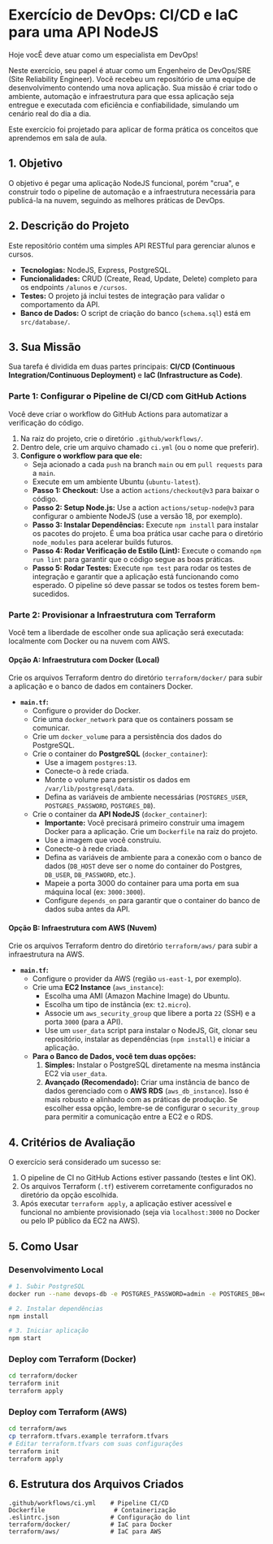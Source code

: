# Exercício de DevOps: CI/CD e IaC para uma API NodeJS

Hoje vocÊ deve atuar como um especialista em DevOps! 

Neste exercício, seu papel é atuar como um Engenheiro de DevOps/SRE (Site Reliability Engineer). Você recebeu um repositório de uma equipe de desenvolvimento contendo uma nova aplicação. Sua missão é criar todo o ambiente, automação e infraestrutura para que essa aplicação seja entregue e executada com eficiência e confiabilidade, simulando um cenário real do dia a dia.

Este exercício foi projetado para aplicar de forma prática os conceitos que aprendemos em sala de aula.

## 1. Objetivo

O objetivo é pegar uma aplicação NodeJS funcional, porém "crua", e construir todo o pipeline de automação e a infraestrutura necessária para publicá-la na nuvem, seguindo as melhores práticas de DevOps.

## 2. Descrição do Projeto

Este repositório contém uma simples API RESTful para gerenciar alunos e cursos.

- **Tecnologias:** NodeJS, Express, PostgreSQL.
- **Funcionalidades:** CRUD (Create, Read, Update, Delete) completo para os endpoints `/alunos` e `/cursos`.
- **Testes:** O projeto já inclui testes de integração para validar o comportamento da API.
- **Banco de Dados:** O script de criação do banco (`schema.sql`) está em `src/database/`.

## 3. Sua Missão

Sua tarefa é dividida em duas partes principais: **CI/CD (Continuous Integration/Continuous Deployment)** e **IaC (Infrastructure as Code)**.

### Parte 1: Configurar o Pipeline de CI/CD com GitHub Actions

Você deve criar o workflow do GitHub Actions para automatizar a verificação do código.

1.  Na raiz do projeto, crie o diretório `.github/workflows/`.
2.  Dentro dele, crie um arquivo chamado `ci.yml` (ou o nome que preferir).
3.  **Configure o workflow para que ele:**
    - Seja acionado a cada `push` na branch `main` ou em `pull requests` para a `main`.
    - Execute em um ambiente Ubuntu (`ubuntu-latest`).
    - **Passo 1: Checkout:** Use a action `actions/checkout@v3` para baixar o código.
    - **Passo 2: Setup Node.js:** Use a action `actions/setup-node@v3` para configurar o ambiente NodeJS (use a versão 18, por exemplo).
    - **Passo 3: Instalar Dependências:** Execute `npm install` para instalar os pacotes do projeto. É uma boa prática usar cache para o diretório `node_modules` para acelerar builds futuros.
    - **Passo 4: Rodar Verificação de Estilo (Lint):** Execute o comando `npm run lint` para garantir que o código segue as boas práticas.
    - **Passo 5: Rodar Testes:** Execute `npm test` para rodar os testes de integração e garantir que a aplicação está funcionando como esperado. O pipeline só deve passar se todos os testes forem bem-sucedidos.

### Parte 2: Provisionar a Infraestrutura com Terraform

Você tem a liberdade de escolher onde sua aplicação será executada: localmente com Docker ou na nuvem com AWS.

#### Opção A: Infraestrutura com Docker (Local)

Crie os arquivos Terraform dentro do diretório `terraform/docker/` para subir a aplicação e o banco de dados em containers Docker.

- **`main.tf`:**
    - Configure o provider do Docker.
    - Crie uma `docker_network` para que os containers possam se comunicar.
    - Crie um `docker_volume` para a persistência dos dados do PostgreSQL.
    - Crie o container do **PostgreSQL** (`docker_container`):
        - Use a imagem `postgres:13`.
        - Conecte-o à rede criada.
        - Monte o volume para persistir os dados em `/var/lib/postgresql/data`.
        - Defina as variáveis de ambiente necessárias (`POSTGRES_USER`, `POSTGRES_PASSWORD`, `POSTGRES_DB`).
    - Crie o container da **API NodeJS** (`docker_container`):
        - **Importante:** Você precisará primeiro construir uma imagem Docker para a aplicação. Crie um `Dockerfile` na raiz do projeto.
        - Use a imagem que você construiu.
        - Conecte-o à rede criada.
        - Defina as variáveis de ambiente para a conexão com o banco de dados (`DB_HOST` deve ser o nome do container do Postgres, `DB_USER`, `DB_PASSWORD`, etc.).
        - Mapeie a porta 3000 do container para uma porta em sua máquina local (ex: `3000:3000`).
        - Configure `depends_on` para garantir que o container do banco de dados suba antes da API.

#### Opção B: Infraestrutura com AWS (Nuvem)

Crie os arquivos Terraform dentro do diretório `terraform/aws/` para subir a infraestrutura na AWS.

- **`main.tf`:**
    - Configure o provider da AWS (região `us-east-1`, por exemplo).
    - Crie uma **EC2 Instance** (`aws_instance`):
        - Escolha uma AMI (Amazon Machine Image) do Ubuntu.
        - Escolha um tipo de instância (ex: `t2.micro`).
        - Associe um `aws_security_group` que libere a porta `22` (SSH) e a porta `3000` (para a API).
        - Use um `user_data` script para instalar o NodeJS, Git, clonar seu repositório, instalar as dependências (`npm install`) e iniciar a aplicação.
    - **Para o Banco de Dados, você tem duas opções:**
        1.  **Simples:** Instalar o PostgreSQL diretamente na mesma instância EC2 via `user_data`.
        2.  **Avançado (Recomendado):** Criar uma instância de banco de dados gerenciado com o **AWS RDS** (`aws_db_instance`). Isso é mais robusto e alinhado com as práticas de produção. Se escolher essa opção, lembre-se de configurar o `security_group` para permitir a comunicação entre a EC2 e o RDS.

## 4. Critérios de Avaliação

O exercício será considerado um sucesso se:
1.  O pipeline de CI no GitHub Actions estiver passando (testes e lint OK).
2.  Os arquivos Terraform (`.tf`) estiverem corretamente configurados no diretório da opção escolhida.
3.  Após executar `terraform apply`, a aplicação estiver acessível e funcional no ambiente provisionado (seja via `localhost:3000` no Docker ou pelo IP público da EC2 na AWS).

## 5. Como Usar

### Desenvolvimento Local

```bash
# 1. Subir PostgreSQL
docker run --name devops-db -e POSTGRES_PASSWORD=admin -e POSTGRES_DB=devops_class -p 5432:5432 -d postgres:13

# 2. Instalar dependências
npm install

# 3. Iniciar aplicação
npm start
```

### Deploy com Terraform (Docker)

```bash
cd terraform/docker
terraform init
terraform apply
```

### Deploy com Terraform (AWS)

```bash
cd terraform/aws
cp terraform.tfvars.example terraform.tfvars
# Editar terraform.tfvars com suas configurações
terraform init
terraform apply
```

## 6. Estrutura dos Arquivos Criados

```
.github/workflows/ci.yml    # Pipeline CI/CD
Dockerfile                   # Containerização
.eslintrc.json              # Configuração do lint
terraform/docker/           # IaC para Docker
terraform/aws/              # IaC para AWS
```

